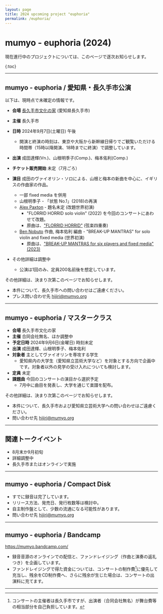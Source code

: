 ```yaml
---
layout: page
title: 2024 upcoming project "euphoria"
permalink: /euphoria/
---
```


#  mumyo - euphoria (2024)

現在進行中のプロジェクトについては、このページで逐次お知らせします。

{:toc}

---

##  mumyo - euphoria / 愛知県・長久手市公演

以下は、現時点で未確定の情報です。

- <B>会場</B>  [長久手市文化の家](https://bunkanoie.jp) (愛知県長久手市)
- <B>主催</B>  長久手市
- <B>日時</B>  2024年9月7日(土曜日) 午後
    - 開演と終演の時刻は、東京や大阪から新幹線日帰りでご観覧いただける時間帯（15時以降開演、18時までに終演）で調整しています。
 
- <B>出演</B>  成田達輝(Vn.)、山根明季子(Comp.)、梅本佑利(Comp.)
- <B>チケット販売開始</B>  未定（7月ごろ）
- <B>演目</B>  成田のヴァイオリン・ソロによる、山根と梅本の新曲を中心に、イギリスの作曲家の作品。
    -   一部 fixed media を併用
    -  山根明季子 - 「状態 No.1」(2018)の再演
    -  [Alex Paxton](https://alexpaxtonmusic.com/)  - 題名未定 (改題世界初演)
          -  "FLORRID HORRID solo violin" (2022) を今回のコンサートにあわせて改題。
          -  原曲は、["FLORRID HORRID"](https://soundcloud.com/alex-paxton-2/florrid-horrid-excerpts/s-5Kevkfp1rSM?si=1f1906a33e3d43ab95f3600655bb3bc6&utm_source=clipboard&utm_medium=text&utm_campaign=social_sharing) (弦楽四重奏)
    -  [Ben Nobuto](https://bennobuto.com/) 作曲, 梅本佑利 編曲 - "BREAK-UP MANTRAS" for solo violin and fixed media (世界初演)
          -  原曲は、["BREAK-UP MANTRAS for six players and fixed media" (2023)](https://bennobuto.com/break-up-mantras)  
- その他詳細は調整中
  - 公演は1回のみ、定員200名前後を想定しています。

その他詳細は、決まり次第このページでお知らせします。
* 本件について、長久手市への問い合わせはご遠慮ください。
* プレス問い合わせ先 hijiri@mumyo.org 

---

##  mumyo - euphoria / マスタークラス
- <B>会場</B> 長久手市文化の家
- <B>主催</B> 合同会社無名、ほか調整中
- <B>予定日時</B> 2024年9月6日(金曜日) 時刻未定
- <B>出演</B> 成田達輝、山根明季子、梅本佑利
- <B>対象者</B> 主としてヴァイオリンを専攻する学生
  - 愛知県内の大学生（愛知県立芸術大学など）を対象とする方向で企画中です。対象者以外の見学の受け入れについても検討します。
- <B>定員</B>  未定
- <B>課題曲</B>  今回のコンサートの演目から選択予定
   - 7月中に曲目を発表し、大学を通じて楽譜を配布。

その他詳細は、決まり次第このページでお知らせします。
* 本件について、長久手市および愛知県立芸術大学への問い合わせはご遠慮ください。
* 問い合わせ先 hijiri@mumyo.org 

---

##  関連トークイベント
- 8月末か9月初旬
- 詳細調整中
- 長久手市またはオンラインで実施
  
---

##  mumyo - euphoria / Compact Disk

* すでに録音は完了しています。
* リリース方法、発売日、発行枚数等は検討中。
* 自主制作盤として、少数の流通になる可能性があります。
* 問い合わせ先 hijiri@mumyo.org 

---

##  mumyo - euphoria / Bandcamp

https://mumyo.bandcamp.com/

* 録音音源のオンラインでの配信と、ファンドレイジング（作曲と演奏の返礼つき）を企画しています。
* ファンドレイジングで得た資金については、コンサートの制作費[^seisakuhi]に優先して充当し、残余をCD制作費へ、さらに残余が生じた場合は、コンサートの出演料に充てます。

---

[^seisakuhi]: コンサートの主催者は長久手市ですが、出演者（合同会社無名）が舞台費等の相当部分を自己負担しています。
